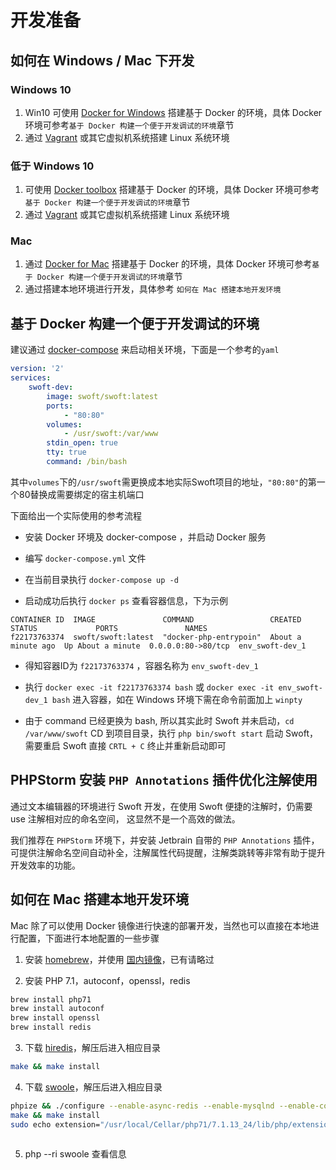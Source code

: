 # 开发准备

## 如何在 Windows / Mac 下开发

### Windows 10

1. Win10 可使用 [Docker for Windows](https://www.docker.com/docker-windows) 搭建基于 Docker 的环境，具体 Docker 环境可参考`基于 Docker 构建一个便于开发调试的环境`章节
2. 通过 [Vagrant](https://www.vagrantup.com) 或其它虚拟机系统搭建 Linux 系统环境

### 低于 Windows 10

1. 可使用 [Docker toolbox](https://docs.docker.com/toolbox/) 搭建基于 Docker 的环境，具体 Docker 环境可参考`基于 Docker 构建一个便于开发调试的环境`章节
2. 通过 [Vagrant](https://www.vagrantup.com) 或其它虚拟机系统搭建 Linux 系统环境

### Mac

1. 通过 [Docker for Mac](https://docs.docker.com/docker-for-mac/) 搭建基于 Docker 的环境，具体 Docker 环境可参考`基于 Docker 构建一个便于开发调试的环境`章节
2. 通过搭建本地环境进行开发，具体参考 `如何在 Mac 搭建本地开发环境`

## 基于 Docker 构建一个便于开发调试的环境

建议通过 [docker-compose](https://docs.docker.com/compose/) 来启动相关环境，下面是一个参考的`yaml`

```yaml
version: '2'
services:
    swoft-dev:
        image: swoft/swoft:latest
        ports:
            - "80:80"
        volumes:
            - /usr/swoft:/var/www
        stdin_open: true
        tty: true
        command: /bin/bash
```

其中`volumes`下的`/usr/swoft`需更换成本地实际Swoft项目的地址，`"80:80"`的第一个80替换成需要绑定的宿主机端口

下面给出一个实际使用的参考流程

* 安装 Docker 环境及 docker-compose ，并启动 Docker 服务

* 编写 `docker-compose.yml` 文件

* 在当前目录执行 `docker-compose up -d`

* 启动成功后执行 `docker ps` 查看容器信息，下为示例

```
CONTAINER ID  IMAGE               COMMAND                 CREATED             STATUS             PORTS               NAMES
f22173763374  swoft/swoft:latest  "docker-php-entrypoin"  About a minute ago  Up About a minute  0.0.0.0:80->80/tcp  env_swoft-dev_1
```

* 得知容器ID为 `f22173763374` ，容器名称为 `env_swoft-dev_1`

* 执行 `docker exec -it f22173763374 bash` 或 `docker exec -it env_swoft-dev_1 bash` 进入容器，如在 Windows 环境下需在命令前面加上 `winpty`

* 由于 command 已经更换为 bash, 所以其实此时 Swoft 并未启动，`cd /var/www/swoft` CD 到项目目录，执行 `php bin/swoft start` 启动 Swoft，需要重启 Swoft 直接 `CRTL + C` 终止并重新启动即可

## PHPStorm 安装 `PHP Annotations` 插件优化注解使用

通过文本编辑器的环境进行 Swoft 开发，在使用 Swoft 便捷的注解时，仍需要 use 注解相对应的命名空间， 这显然不是一个高效的做法。

我们推荐在 `PHPStorm` 环境下，并安装 Jetbrain 自带的 `PHP Annotations` 插件，可提供注解命名空间自动补全，注解属性代码提醒，注解类跳转等非常有助于提升开发效率的功能。

## 如何在 Mac 搭建本地开发环境

Mac 除了可以使用 Docker 镜像进行快速的部署开发，当然也可以直接在本地进行配置，下面进行本地配置的一些步骤
1. 安装 [homebrew](https://brew.sh/index_zh-tw.html)，并使用 [国内镜像](https://mirrors.tuna.tsinghua.edu.cn/help/homebrew/)，已有请略过

2. 安装 PHP 7.1，autoconf，openssl，redis

```bash
brew install php71  
brew install autoconf
brew install openssl
brew install redis
```

3. 下载 [hiredis](https://github.com/redis/hiredis/releases)，解压后进入相应目录

```bash
make && make install 
```

4. 下载 [swoole](https://github.com/swoole/swoole-src/releases)，解压后进入相应目录

```bash
phpize && ./configure --enable-async-redis --enable-mysqlnd --enable-coroutine --enable-openssl --with-openssl-dir=/usr/local/opt/openssl
make && make install    
sudo echo extension="/usr/local/Cellar/php71/7.1.13_24/lib/php/extensions/no-debug-non-zts-20160303/swoole.so">/usr/local/etc/php/7.1/conf.d/ext-swoole.ini
    
```

5. php --ri swoole 查看信息

